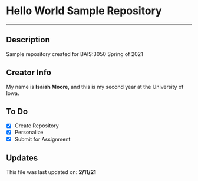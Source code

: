 
# Hello World Sample Repository
----------
## Description
Sample repository created for BAIS:3050 Spring of 2021
## Creator Info
My name is **Isaiah Moore**, and this is my second year at the University of Iowa.
## To Do
- [x] Create Repository
- [x] Personalize
- [x] Submit for Assignment
## Updates
This file was last updated on: **2/11/21**
